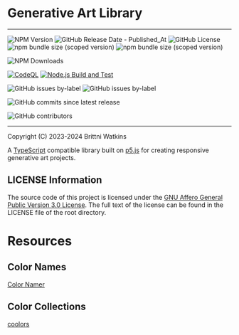 # Generative Art Library

----

![NPM Version](https://img.shields.io/npm/v/%40batpb%2Fgenart)
![GitHub Release Date - Published_At](https://img.shields.io/github/release-date/brittni-and-the-polar-bear/generative-art-library) ![GitHub License](https://img.shields.io/github/license/brittni-and-the-polar-bear/generative-art-library) ![npm bundle size (scoped version)](https://img.shields.io/bundlephobia/min/%40batpb/genart) ![npm bundle size (scoped version)](https://img.shields.io/bundlephobia/minzip/%40batpb/genart)

![NPM Downloads](https://img.shields.io/npm/dt/%40batpb%2Fgenart)

[![CodeQL](https://github.com/brittni-and-the-polar-bear/generative-art-library/actions/workflows/codeql.yml/badge.svg)](https://github.com/brittni-and-the-polar-bear/generative-art-library/actions/workflows/codeql.yml) [![Node.js Build and Test](https://github.com/brittni-and-the-polar-bear/generative-art-library/actions/workflows/node.js.yml/badge.svg)](https://github.com/brittni-and-the-polar-bear/generative-art-library/actions/workflows/node.js.yml)

![GitHub issues by-label](https://img.shields.io/github/issues/brittni-and-the-polar-bear/generative-art-library/bug?color=red) ![GitHub issues by-label](https://img.shields.io/github/issues/brittni-and-the-polar-bear/generative-art-library/security?color=red)

![GitHub commits since latest release](https://img.shields.io/github/commits-since/brittni-and-the-polar-bear/generative-art-library/latest)

![GitHub contributors](https://img.shields.io/github/contributors-anon/brittni-and-the-polar-bear/generative-art-library)

----

Copyright (C) 2023-2024 Brittni Watkins

A [TypeScript](https://www.typescriptlang.org/) compatible library built on [p5.js](https://p5js.org/) for creating
responsive generative art projects.

## LICENSE Information

The source code of this project is licensed under
the [GNU Affero General Public Version 3.0 License](https://www.gnu.org/licenses/agpl-3.0.en.html). The full text of the
license can be found in the LICENSE file of the root directory.

# Resources

## Color Names

[Color Namer](https://colornamer.robertcooper.me/)

## Color Collections

[coolors](https://coolors.co/)
